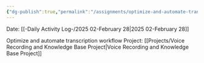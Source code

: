 ```yaml
---
{"dg-publish":true,"permalink":"/assignments/optimize-and-automate-transcription-workflow/","noteIcon":"","created":"2025-02-28T16:06:37.102-06:00"}
---
```


Date: [[-Daily Activity Log-/2025 02-February 28\|2025 02-February 28]]

Optimize and automate transcription workflow
Project: [[Projects/Voice Recording and Knowledge Base Project\|Voice Recording and Knowledge Base Project]]
